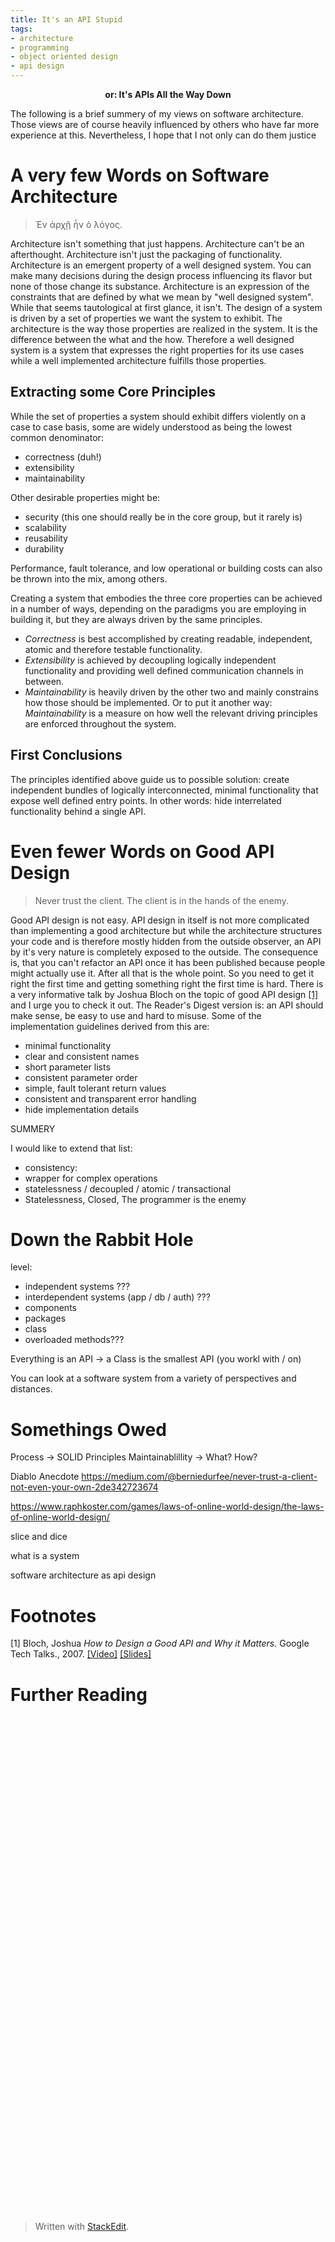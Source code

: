 ```yaml
---
title: It's an API Stupid 
tags:
- architecture
- programming
- object oriented design
- api design
---
```

<center><b>or: It's APIs All the Way Down</b></center>

The following is a brief summery of my views on software architecture. Those views are of course heavily influenced by others who have far more experience at this.  Nevertheless, I hope that I not only can do them justice 

# A very few Words on Software Architecture
> Ἐν ἀρχῇ ἦν ὁ λόγος.

Architecture isn't something that just happens. Architecture can't be an afterthought. Architecture isn't just the packaging of functionality. Architecture is an emergent property of a well designed system. You can make many decisions during the design process influencing its flavor but none of those change its substance. 
Architecture is an expression of the constraints that are defined by what we mean by "well designed system". While that seems tautological at first glance, it isn't. The design of a system is driven by a set of properties we want the system to exhibit. The architecture is the way those properties are realized in the system. It is the difference between the what and the how. Therefore a well designed system is a system that expresses the right properties for its use cases while a well implemented architecture fulfills those properties.

## Extracting some Core Principles

While the set of properties a system should exhibit differs violently on a case to case basis, some are widely understood as being the lowest common denominator:
- correctness (duh!)
- extensibility
- maintainability

Other desirable properties might be:
- security (this one should really be in the core group, but it rarely is)
- scalability
- reusability
- durability

Performance, fault tolerance, and low operational or building costs can also be thrown into the mix, among others.

Creating a system that embodies the three core properties can be achieved in a number of ways, depending on the paradigms you are employing in building it, but they are always driven by the same principles.

- _Correctness_ is best accomplished by creating readable, independent, atomic and therefore testable functionality.
- _Extensibility_ is achieved by decoupling logically independent functionality and providing well defined communication channels in between.
- _Maintainability_ is heavily driven by the other two and mainly constrains how those should be implemented. Or to put it another way: _Maintainability_ is a measure on how well the relevant driving principles are enforced throughout the system.

## First Conclusions

The principles identified above guide us to possible solution: create independent bundles of logically interconnected, minimal functionality that expose well defined entry points. In other words: hide interrelated functionality behind a single API.

# Even fewer Words on Good API Design
>Never trust the client. The client is in the hands of the enemy.

Good API design is not easy. API design in itself is not more complicated than implementing a good architecture but while the architecture structures your code and is therefore mostly hidden from the outside observer, an API by it's very nature is completely exposed to the outside. The consequence is, that you can't refactor an API once it has been published because people might actually use it. After all that is the whole point. So you need to get it right the first time and getting something right the first time is hard.
There is a very informative talk by Joshua Bloch on the topic of good API design <a href="#f1">[1]</a> and I urge you to check it out. 
The Reader's Digest version is: an API should make sense, be easy to use and hard to misuse. 
Some of the implementation guidelines derived from this are:
- minimal functionality
- clear and consistent names
- short parameter lists
- consistent parameter order
- simple, fault tolerant return values
- consistent and transparent error handling
- hide implementation details

SUMMERY

I would like to extend that list:
- consistency: 
- wrapper for complex operations
- statelessness / decoupled / atomic / transactional
- Statelessness, Closed, The programmer is the enemy


# Down the Rabbit Hole 

level:
- independent systems ???
- interdependent systems (app / db / auth)  ???
- components 
- packages
- class
- overloaded methods???

Everything is an API
-> a Class is the smallest API (you workl with / on)

You can look at a software system from a variety of perspectives and distances.

# Somethings Owed
Process -> SOLID Principles
Maintainablillity -> What? How?

Diablo Anecdote
https://medium.com/@berniedurfee/never-trust-a-client-not-even-your-own-2de342723674

https://www.raphkoster.com/games/laws-of-online-world-design/the-laws-of-online-world-design/
<image source="http://rosettacode.org/mw/images/d/d7/Fractal_tree.svg" />





slice and dice

what is a system



software architecture as api design


# Footnotes
<a id="f1"></a>[1] Bloch, Joshua _How to Design a Good API and Why it Matters._ Google Tech Talks., 2007. <a href="https://www.youtube.com/watch?v=aAb7hSCtvGw">[Video]</a> <a href="https://static.googleusercontent.com/media/research.google.com/de//pubs/archive/32713.pdf">[Slides]</a>
# Further Reading



<svg xmlns="http://www.w3.org/2000/svg"   
 xmlns:xlink="http://www.w3.org/1999/xlink"  
 width="400" height="320">  
  <style type="text/css"><![CDATA[  
 line { stroke: black; stroke-width: .05; }  
 circle { fill: black; }  
 ]]></style>  
   
<defs>  
  <g id="stem"> <line x1="0" y1="0" x2="0" y2="-1"/> </g>  
   
  <g id="l0"><use xlink:href="#stem"/></g>  
  <!-- These are identical except for the id and href. -->  
  <g id="l1"> <use xlink:href="#l0" transform="translate(0, -1) rotate(-35) scale(.7)"/>  
              <use xlink:href="#l0" transform="translate(0, -1) rotate(+35) scale(.7)"/>  
              <use xlink:href="#stem"/></g>  
  <g id="l2"> <use xlink:href="#l1" transform="translate(0, -1) rotate(-35) scale(.7)"/>  
              <use xlink:href="#l1" transform="translate(0, -1) rotate(+35) scale(.7)"/>  
              <use xlink:href="#stem"/></g>  
  <g id="l3"> <use xlink:href="#l2" transform="translate(0, -1) rotate(-35) scale(.7)"/>  
              <use xlink:href="#l2" transform="translate(0, -1) rotate(+35) scale(.7)"/>  
              <use xlink:href="#stem"/></g>  
  <g id="l4"> <use xlink:href="#l3" transform="translate(0, -1) rotate(-35) scale(.7)"/>  
              <use xlink:href="#l3" transform="translate(0, -1) rotate(+35) scale(.7)"/>  
              <use xlink:href="#stem"/></g>  
  <g id="l5"> <use xlink:href="#l4" transform="translate(0, -1) rotate(-35) scale(.7)"/>  
              <use xlink:href="#l4" transform="translate(0, -1) rotate(+35) scale(.7)"/>  
              <use xlink:href="#stem"/></g>  
  <g id="l6"> <use xlink:href="#l5" transform="translate(0, -1) rotate(-35) scale(.7)"/>  
              <use xlink:href="#l5" transform="translate(0, -1) rotate(+35) scale(.7)"/>  
              <use xlink:href="#stem"/></g>  
  <g id="l7"> <use xlink:href="#l6" transform="translate(0, -1) rotate(-35) scale(.7)"/>  
              <use xlink:href="#l6" transform="translate(0, -1) rotate(+35) scale(.7)"/>  
              <use xlink:href="#stem"/></g>  
  <g id="l8"> <use xlink:href="#l7" transform="translate(0, -1) rotate(-35) scale(.7)"/>  
              <use xlink:href="#l7" transform="translate(0, -1) rotate(+35) scale(.7)"/>  
              <use xlink:href="#stem"/></g>  
  <g id="l9"> <use xlink:href="#l8" transform="translate(0, -1) rotate(-35) scale(.7)"/>  
              <use xlink:href="#l8" transform="translate(0, -1) rotate(+35) scale(.7)"/>  
              <use xlink:href="#stem"/></g>  
</defs>  
   
<g transform="translate(200, 320) scale(100)">  
  <use xlink:href="#l9"/>  
</g>  
   
</svg>



> Written with [StackEdit](https://stackedit.io/).
<!--stackedit_data:
eyJoaXN0b3J5IjpbLTExNDY1MTQxNTQsLTE4MDA2ODI1NjQsLT
E4Nzg0MTE3MTIsMzQ3NjE5ODI0LDIwMjkwMTMwOTgsLTEwMzMx
NTYwMjAsLTI3MTk4NDAyOCwxNjQxODE3MDI0LC0xNzk0MDExNj
k5LDE3NTE0MTUyMDUsLTIwNTkyODY3NzQsNDY2MTUwMTA4LC0y
NzU5NjA3OTUsMjAwNDU3OTk5MSwyMDg5Mzk5MDQwLDE1MTgyNz
A2ODQsLTg4OTQ3NzMzNywtMTkwMTA3MTE4NCwxNjI1NDQ0ODI0
LC0xMDA0OTYwMDE1XX0=
-->